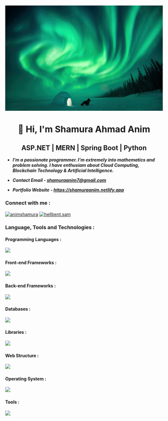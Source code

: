 ![logo](https://github.com/animshamura/animshamura/blob/main/Banner.jpg)
<h1 align="center"> 👋 Hi, I'm Shamura Ahmad Anim</h1>
<h2 align="center">ASP.NET | MERN | Spring Boot | Python</h2>

- ***I’m a passionate programmer. I'm extremely into mathematics and problem solving. I have enthusiam about Cloud Computing, Blockchain Technology & Artificial Intelligence.***

- ***Contact Email - shamuraanim7@gmail.com***
- ***Portfolio Website - https://shamuraanim.netlify.app***

<h3 align="left">Connect with me :</h3>
<p align="left">
<a href="https://linkedin.com/in/animshamura" target="blank"><img align="center" src="https://raw.githubusercontent.com/rahuldkjain/github-profile-readme-generator/master/src/images/icons/Social/linked-in-alt.svg" alt="animshamura" height="30" width="40" /></a>
<a href="https://fb.com/hellbent.sam" target="blank"><img align="center" src="https://raw.githubusercontent.com/rahuldkjain/github-profile-readme-generator/master/src/images/icons/Social/facebook.svg" alt="hellbent.sam" height="30" width="40" /></a>
</p>

<h3 align="left">Language, Tools and Technologies :</h3>
<h4 align="left">Programming Languages :</h4>
<img src="https://skillicons.dev/icons?i=java,python,cpp,c,javascript,kotlin,php,typescript,cs,go,r,ruby" />
<h4 align="left">Front-end Frameworks :</h4>
<img src="https://skillicons.dev/icons?i=bootstrap,angular,tailwind" />
<h4 align="left">Back-end Frameworks :</h4>
<img src="https://skillicons.dev/icons?i=spring,dotnet,laravel,qt" />
<h4 align="left">Databases :</h4>
<img src="https://skillicons.dev/icons?i=mysql,postgresql,mongodb,sqlite" />
<h4 align="left">Libraries :</h4>
<img src="https://skillicons.dev/icons?i=react,express,next,redux,regex" />
<h4 align="left">Web Structure :</h4>
<img src="https://skillicons.dev/icons?i=html,css" />
<h4 align="left">Operating System :</h4>
<img src="https://skillicons.dev/icons?i=linux" />
<h4 align="left">Tools :</h4>
<img src="https://skillicons.dev/icons?i=vscode,docker,kubernetes,eclipse,androidstudio,postman,bash,figma" />




